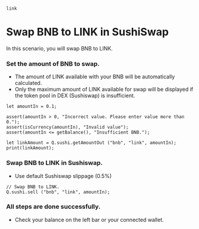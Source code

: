 ```meta-Currency
link
```

# Swap BNB to LINK in SushiSwap

In this scenario, you will swap BNB to LINK.

### Set the amount of BNB to swap.

- The amount of LINK available with your BNB will be automatically calculated.
- Only the maximum amount of LINK available for swap will be displayed if the token pool in DEX (Sushiswap) is insufficient.

```input-Dynamic BNB
let amountIn = 0.1;
```

```input-Verify
assert(amountIn > 0, "Incorrect value. Please enter value more than 0.");
assert(isCurrency(amountIn), "Invalid value");
assert(amountIn <= getBalance(), "Insufficient BNB.");
```

```output-Dynamic LINK
let linkAmount = Q.sushi.getAmountOut ("bnb", "link", amountIn);
print(linkAmount);
```

### Swap BNB to LINK in Sushiswap.

- Use default Sushiswap slippage (0.5%)

```taster
// Swap BNB to LINK.
Q.sushi.sell ("bnb", "link", amountIn);
```

### All steps are done successfully.

- Check your balance on the left bar or your connected wallet.
